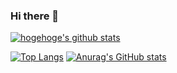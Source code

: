 ### Hi there 👋

<!--
**tmasud/tmasud** is a ✨ _special_ ✨ repository because its `README.md` (this file) appears on your GitHub profile.

Here are some ideas to get you started:

- 🔭 I’m currently working on ...
- 🌱 I’m currently learning ...
- 👯 I’m looking to collaborate on ...
- 🤔 I’m looking for help with ...
- 💬 Ask me about ...
- 📫 How to reach me: ...
- 😄 Pronouns: ...
- ⚡ Fun fact: ...
-->

[![hogehoge's github stats](https://github-readme-stats.vercel.app/api?username=tmasud&hide=contribs&count_private=true&show_icons=true&theme=tokyonight)](https://github.com/tmasud/)


[![Top Langs](https://github-readme-stats.vercel.app/api/top-langs/?username=tmasud&langs_count=1)](https://github.com/anuraghazra/github-readme-stats)
[![Anurag's GitHub stats](https://github-readme-stats.vercel.app/api?username=tmasud)](https://github.com/anuraghazra/github-readme-stats)

